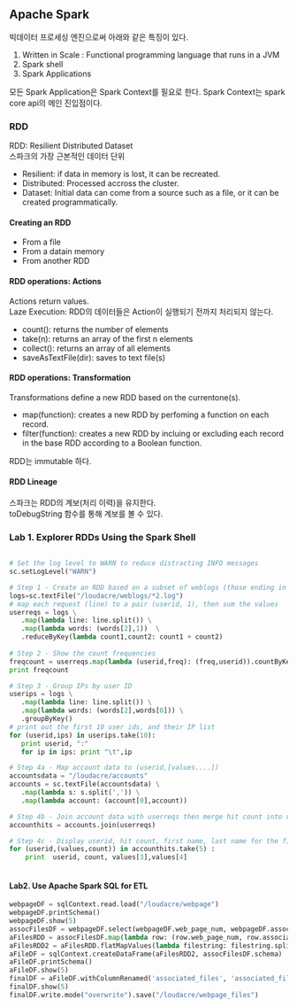 
## Apache Spark

빅데이터 프로세싱 엔진으로써 아래와 같은 특징이 있다.

1. Written in Scale
: Functional programming language that runs in a JVM
2. Spark shell
3. Spark Applications


모든 Spark Application은 Spark Context를 필요로 한다. Spark Context는 spark core api의 메인 진입점이다.


### RDD

RDD: Resilient Distributed Dataset <br>
스파크의 가장 근본적인 데이터 단위

- Resilient: if data in memory is lost, it can be recreated.
- Distributed: Processed accross the cluster.
- Dataset: Initial data can come from a source such as a file, or it can be created programmatically.


#### Creating an RDD
- From a file
- From a datain memory
- From another RDD

#### RDD operations: Actions

Actions return values. <br>
Laze Execution: RDD의 데이터들은 Action이 실행되기 전까지 처리되지 않는다.

- count(): returns the number of elements
- take(n): returns an array of the first n elements
- collect(): returns an array of all elements
- saveAsTextFile(dir): saves to text file(s)

#### RDD operations: Transformation

Transformations define a new RDD based on the currentone(s).

- map(function): creates a new RDD by perfoming a function on each record.
- filter(function):  creates a new RDD by incluing or excluding each record in the base RDD according to a Boolean function.

RDD는 immutable 하다.


#### RDD Lineage

스파크는 RDD의 계보(처리 이력)을 유지한다. <br>
toDebugString 함수를 통해 계보를 볼 수 있다.



### Lab 1. Explorer RDDs Using the Spark Shell

```python

# Set the log level to WARN to reduce distracting INFO messages
sc.setLogLevel("WARN")

# Step 1 - Create an RDD based on a subset of weblogs (those ending in digit 2)
logs=sc.textFile("/loudacre/weblogs/*2.log")
# map each request (line) to a pair (userid, 1), then sum the values
userreqs = logs \
   .map(lambda line: line.split()) \
   .map(lambda words: (words[2],1))  \
   .reduceByKey(lambda count1,count2: count1 + count2)
   
# Step 2 - Show the count frequencies
freqcount = userreqs.map(lambda (userid,freq): (freq,userid)).countByKey()
print freqcount

# Step 3 - Group IPs by user ID
userips = logs \
   .map(lambda line: line.split()) \
   .map(lambda words: (words[2],words[0])) \
   .groupByKey()
# print out the first 10 user ids, and their IP list
for (userid,ips) in userips.take(10):
   print userid, ":"
   for ip in ips: print "\t",ip

# Step 4a - Map account data to (userid,[values....])
accountsdata = "/loudacre/accounts"
accounts = sc.textFile(accountsdata) \
   .map(lambda s: s.split(',')) \
   .map(lambda account: (account[0],account))

# Step 4b - Join account data with userreqs then merge hit count into valuelist   
accounthits = accounts.join(userreqs)

# Step 4c - Display userid, hit count, first name, last name for the first 5 elements
for (userid,(values,count)) in accounthits.take(5) : 
    print  userid, count, values[3],values[4]
   
```

#### Lab2. Use Apache Spark SQL for ETL

```Python
webpageDF = sqlContext.read.load("/loudacre/webpage")
webpageDF.printSchema()
webpageDF.show(5)
assocFilesDF = webpageDF.select(webpageDF.web_page_num, webpageDF.associated_files)
aFilesRDD = assocFilesDF.map(lambda row: (row.web_page_num, row.associated_files))
aFilesRDD2 = aFilesRDD.flatMapValues(lambda filestring: filestring.split(','))
aFileDF = sqlContext.createDataFrame(aFilesRDD2, assocFilesDF.schema)
aFileDF.printSchema()
aFileDF.show(5)
finalDF = aFileDF.withColumnRenamed('associated_files', 'associated_file')
finalDF.show(5)
finalDF.write.mode("overwrite").save("/loudacre/webpage_files")
```